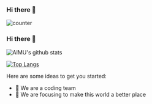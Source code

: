 ### Hi there 👋

<!--
**AIMU-OFFICIALS/AIMU-OFFICIALS** is a ✨ _special_ ✨ repository because its `README.md` (this file) appears on your GitHub profile.-->

![counter](https://enldcxmbtjztebh.m.pipedream.net)

### Hi there 👋

<!-- ** is a ✨ _special_ ✨ repository because its `README.md` (this file) appears on your GitHub profile. -->
![AIMU's github stats](https://github-readme-stats.vercel.app/api?username=AIMU-OFFICIALS&show_icons=true&theme=radical)

[![Top Langs](https://github-readme-stats.vercel.app/api/top-langs/?username=AIMU-OFFICIALS)](https://github.com/AIMU-OFFICIALS/github-readme-stats)


Here are some ideas to get you started:

- 🔭 We are a coding team
- 🌱 We are focusing to make this world a better place

